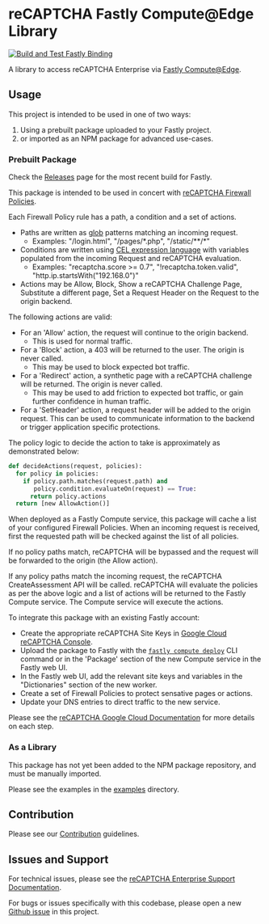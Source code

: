 # reCAPTCHA Fastly Compute@Edge Library

[![Build and Test Fastly Binding](https://github.com/GoogleCloudPlatform/recaptcha-edge/actions/workflows/build_fastly.yml/badge.svg)](https://github.com/GoogleCloudPlatform/recaptcha-edge/actions/workflows/build_fastly.yml)

A library to access reCAPTCHA Enterprise via [Fastly Compute@Edge](https://www.fastly.com/documentation/guides/compute/).

## Usage
This project is intended to be used in one of two ways:

1. Using a prebuilt package uploaded to your Fastly project.
2. or imported as an NPM package for advanced use-cases.

### Prebuilt Package

Check the [Releases](https://github.com/GoogleCloudPlatform/recaptcha-edge/releases) page for the most recent build for Fastly.

This package is intended to be used in concert with [reCAPTCHA Firewall Policies](https://cloud.google.com/recaptcha/docs/firewall-policies-overview).

Each Firewall Policy rule has a path, a condition and a set of actions. 
* Paths are written as [glob](https://man7.org/linux/man-pages/man7/glob.7.html) patterns matching an incoming request.
  * Examples: "/login.html", "/pages/\*.php", "/static/\*\*/\*"
* Conditions are written using [CEL expression language](https://cel.dev/) with variables populated from the incoming Request and reCAPTCHA evaluation.
  * Examples: "recaptcha.score >= 0.7", "!recaptcha.token.valid", "http.ip.startsWith("192.168.0")"
* Actions may be Allow, Block, Show a reCAPTCHA Challenge Page, Substitute a different page, Set a Request Header on the Request to the origin backend.

The following actions are valid:

* For an 'Allow' action, the request will continue to the origin backend.
  * This is used for normal traffic. 
* For a 'Block' action, a 403 will be returned to the user. The origin is never called.
  * This may be used to block expected bot traffic. 
* For a 'Redirect' action, a synthetic page with a reCAPTCHA challenge will be returned. The origin is never called.
  * This may be used to add friction to expected bot traffic, or gain further confidence in human traffic.
* For a 'SetHeader' action, a request header will be added to the origin request. This can be used to communicate information to the backend or trigger application specific protections.

The policy logic to decide the action to take is approximately as demonstrated below:
```python
def decideActions(request, policies):
  for policy in policies:
    if policy.path.matches(request.path) and
       policy.condition.evaluateOn(request) == True:
      return policy.actions
  return [new AllowAction()]
```

When deployed as a Fastly Compute service, this package will cache a list of your configured Firewall Policies. When an incoming request is received, first the requested path
will be checked against the list of all policies. 

If no policy paths match, reCAPTCHA will be bypassed and the request will be forwarded to the origin (the Allow action). 

If any policy paths match the incoming request,
the reCAPTCHA CreateAssessment API will be called. reCAPTCHA will evaluate the policies as per the above logic and a list of actions will be returned to the Fastly Compute service. The Compute service
will execute the actions.


To integrate this package with an existing Fastly account:
* Create the appropriate reCAPTCHA Site Keys in [Google Cloud reCAPTCHA Console](https://console.cloud.google.com/security/recaptcha).
* Upload the package to Fastly with the [`fastly compute deploy`](https://www.fastly.com/documentation/reference/cli/compute/deploy/) CLI command or in the 'Package' section of the new Compute service in the Fastly web UI.
* In the Fastly web UI, add the relevant site keys and variables in the "Dictionaries" section of the new worker.
* Create a set of Firewall Policies to protect sensative pages or actions.
* Update your DNS entries to direct traffic to the new service.

Please see the [reCAPTCHA Google Cloud Documentation](https://cloud.google.com/recaptcha/docs) for more details on each step.

### As a Library
This package has not yet been added to the NPM package repository, and must be manually imported.

Please see the examples in the [examples](https://github.com/GoogleCloudPlatform/recaptcha-edge/tree/main/bindings/fastly/examples) directory.

## Contribution

Please see our [Contribution](https://github.com/GoogleCloudPlatform/recaptcha-edge/blob/main/CONTRIBUTING.md) guidelines.

## Issues and Support

For technical issues, please see the [reCAPTCHA Enterprise Support Documentation](https://cloud.google.com/recaptcha/docs/getting-support).

For bugs or issues specifically with this codebase, please open a new [Github issue](https://github.com/GoogleCloudPlatform/recaptcha-edge/issues) in this project.
